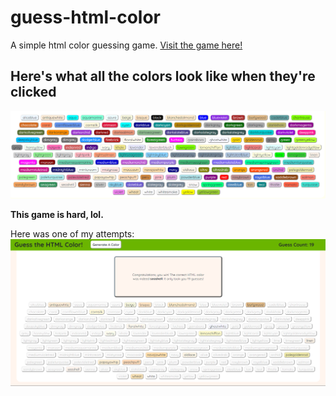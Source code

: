 # guess-html-color
A simple html color guessing game.
[Visit the game here!](https://thegiraffe.github.io/guess-html-color/)

## Here's what all the colors look like when they're clicked
![Picture of all the colors filled in](html-colors-game-all.png)

**This game is hard, lol.**

Here was one of my attempts:
![This game is hard](this-game-is-hard.png)